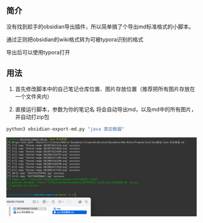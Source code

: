 ## 简介
没有找到趁手的obsidian导出插件，所以简单搞了个导出md标准格式的小脚本。

通过正则把obsidian的wiki格式转为可被typora识别的格式

导出后可以使用typora打开

## 用法

1. 首先修改脚本中的自己笔记仓库位置、图片存放位置（推荐把所有图片存放在一个文件夹内）

2. 直接运行脚本，参数为你的笔记名
将会自动导出md，以及md中的所有图片，并自动打zip包

```bash
python3 obsidian-export-md.py "java 类加载器"
```

![image-20230301125505096](./assets/image-20230301125505096.png)

